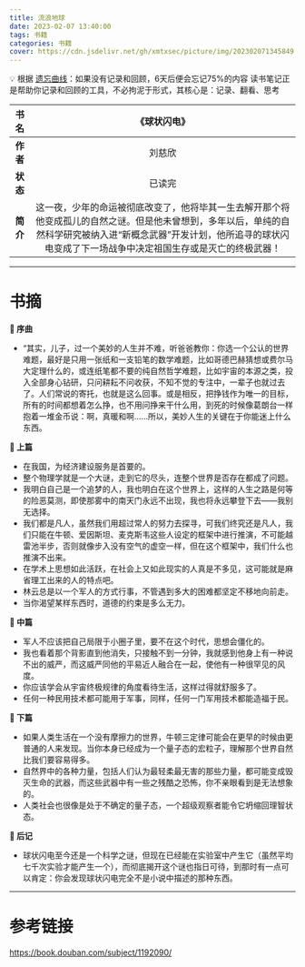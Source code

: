```yaml
---
title: 流浪地球
date: 2023-02-07 13:40:00
tags: 书籍
categories: 书籍
cover: https://cdn.jsdelivr.net/gh/xmtxsec/picture/img/202302071345849.png
---
```




💡  根据 [遗忘曲线](https://baike.baidu.com/item/%E9%81%97%E5%BF%98%E6%9B%B2%E7%BA%BF/7278665?fr=aladdin)：如果没有记录和回顾，6天后便会忘记75%的内容
      读书笔记正是帮助你记录和回顾的工具，不必拘泥于形式，其核心是：记录、翻看、思考




| **书名** |                         《球状闪电》                         |
| :------: | :----------------------------------------------------------: |
| **作者** |                            刘慈欣                            |
| **状态** |                            已读完                            |
| **简介** | 这一夜，少年的命运被彻底改变了，他将毕其一生去解开那个将他变成孤儿的自然之谜。但是他未曾想到，多年以后，单纯的自然科学研究被纳入进“新概念武器”开发计划，他所追寻的球状闪电变成了下一场战争中决定祖国生存或是灭亡的终极武器！ |

------



# 书摘

**📖 序曲**

- “其实，儿子，过一个美妙的人生并不难，听爸爸教你：你选一个公认的世界难题，最好是只用一张纸和一支铅笔的数学难题，比如哥德巴赫猜想或费尔马大定理什么的，或连纸笔都不要的纯自然哲学难题，比如宇宙的本源之类，投入全部身心钻研，只问耕耘不问收获，不知不觉的专注中，一辈子也就过去了。人们常说的寄托，也就是这么回事。或是相反，把挣钱作为唯一的目标，所有的时间都想着怎么挣，也不用问挣来干什么用，到死的时候像葛朗台一样抱着一堆金币说：啊，真暖和啊……所以，美妙人生的关键在于你能迷上什么东西。



**📖 上篇**

- 在我国，为经济建设服务是首要的。
- 整个物理学就是一个大谜，走到它的尽头，连整个世界是否存在都成了问题。
- 我明白自己是一个追梦的人，我也明白在这个世界上，这样的人生之路是何等的险恶莫测，即使那雾中的南天门永远不出现，我也将永远攀登下去——我别无选择。
- 我们都是凡人，虽然我们用超过常人的努力去探寻，可我们终究还是凡人，我们只能在牛顿、爱因斯坦、麦克斯韦这些人设定的框架中进行推演，不可能越雷池半步，否则就像步入没有空气的虚空一样，但在这个框架中，我们什么也推演不出来。
- 在学术上思想如此活跃，在社会上又如此现实的人真是不多见，这可能就是麻省理工出来的人的特点吧。
- 林云总是以一个军人的方式行事，不管遇到多大的困难都坚定不移地向前走。
- 当你渴望某样东西时，道德的约束是多么无力。



**📖 中篇**

- 军人不应该把自己局限于小圈子里，要不在这个时代，思想会僵化的。
- 我也看着那个背影直到他消失，只接触不到一分钟，我就感到他身上有一种说不出的威严，而这威严同他的平易近人融合在一起，使他有一种很罕见的风度。
- 你应该学会从宇宙终极规律的角度看待生活，这样过得就舒服多了。
- 任何一种民用技术都可能用于军事，同样，任何一门军用技术都能造福于民。



**📖 下篇**

- 如果人类生活在一个没有摩擦力的世界，牛顿三定律可能会在更早的时候由更普通的人来发现。当你本身已经成为一个量子态的宏粒子，理解那个世界自然比我们要容易得多。
- 自然界中的各种力量，包括人们认为最轻柔最无害的那些力量，都可能变成毁灭生命的武器，而这些武器中有一些之残酷之恐怖，你不亲眼看到是无法想象的。
- 人类社会也很像是处于不确定的量子态，一个超级观察者能令它坍缩回理智状态。



**📖 后记**

- 球状闪电至今还是一个科学之谜，但现在已经能在实验室中产生它（虽然平均七千次实验才能产生一个），而彻底揭开这个谜也指日可待，到那时有一点可以肯定：你会发现球状闪电完全不是小说中描述的那种东西。

------



# 参考链接

https://book.douban.com/subject/1192090/